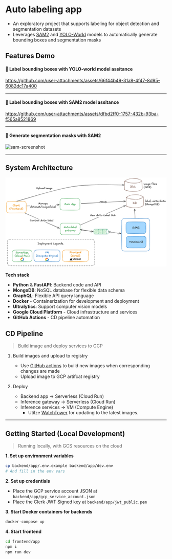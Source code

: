 # Auto labeling app

- An exploratory project that supports labeling for object detection and segmentation datasets
- Leverages [SAM2](https://docs.ultralytics.com/models/sam-2/) and [YOLO-World](https://docs.ultralytics.com/models/yolo-world/) models to automatically generate bounding boxes and segmentation masks


## Features Demo



#### 🎥 Label bounding boxes with YOLO-world model assitance

https://github.com/user-attachments/assets/66f44b49-31a8-4f47-8d95-6082dc17a400

---

#### 🎥 Label bounding boxes with SAM2 model assitance

https://github.com/user-attachments/assets/dfbd2ff0-1757-432b-93ba-f565a8521869

---

#### 📸 Generate segmentation masks with SAM2
<img width="1409" height="920" alt="sam-screenshot" src="https://github.com/user-attachments/assets/3378877c-8388-4f93-9da8-5fb9a214ea54" />


---



## System Architecture

![image](docs/images/architecture.png)


**Tech stack**
- **Python** & **FastAPI**: Backend code and API
- **MongoDB**: NoSQL database for flexible data schema
- **GraphQL**: Flexible API query language
- **Docker** - Containerization for development and deployment
- **Ultralytics**: Support computer vision models
- **Google Cloud Platform** - Cloud infrastructure and services
- **GitHub Actions** - CD pipeline automation





## CD Pipeline
> Build image and deploy services to GCP

1. Build images and upload to registry 
    - Use [GitHub actions](.github/workflows) to build new images when corresponding changes are made
    - Upload image to GCP artifcat registry

2. Deploy
    - Backend app -> Serverless (Cloud Run)
    - Inference gateway -> Serverless (Cloud Run)
    - Inference services -> VM (Compute Engine)
        - Utilze [WatchTower](https://github.com/containrrr/watchtower/) for updating to the latest images.


---


## Getting Started (Local Development)

> Running locally, with GCS resources on the cloud

**1. Set up environment variables**

```sh
cp backend/app/.env.example backend/app/dev.env
# And fill in the env vars
```

**2. Set up credentials**

- Place the GCP service account JSON at `backend/app/gcp_service_account.json`
- Place the Clerk JWT Signed key at `backend/app/jwt_public.pem`

**3. Start Docker containers for backends**
```sh
docker-compose up
```

**4. Start frontend**
```sh
cd frontend/app
npm i
npm run dev
```

